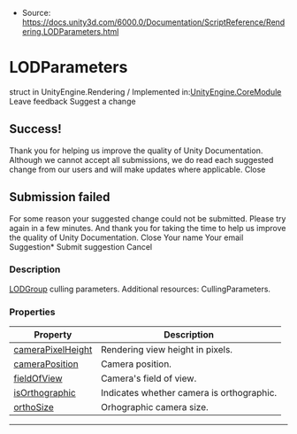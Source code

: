 * Source: https://docs.unity3d.com/6000.0/Documentation/ScriptReference/Rendering.LODParameters.html

# LODParameters
struct in UnityEngine.Rendering
/
Implemented in:[UnityEngine.CoreModule](https://docs.unity3d.com/6000.0/Documentation/ScriptReference/UnityEngine.CoreModule.html)
Leave feedback
Suggest a change
## Success!
Thank you for helping us improve the quality of Unity Documentation. Although we cannot accept all submissions, we do read each suggested change from our users and will make updates where applicable.
Close
## Submission failed
For some reason your suggested change could not be submitted. Please <a>try again</a> in a few minutes. And thank you for taking the time to help us improve the quality of Unity Documentation.
Close
Your name Your email Suggestion* Submit suggestion
Cancel
### Description
[LODGroup](https://docs.unity3d.com/6000.0/Documentation/ScriptReference/LODGroup.html) culling parameters.
Additional resources: CullingParameters.
### Properties
Property | Description  
---|---  
[cameraPixelHeight](https://docs.unity3d.com/6000.0/Documentation/ScriptReference/Rendering.LODParameters-cameraPixelHeight.html) | Rendering view height in pixels.  
[cameraPosition](https://docs.unity3d.com/6000.0/Documentation/ScriptReference/Rendering.LODParameters-cameraPosition.html) | Camera position.  
[fieldOfView](https://docs.unity3d.com/6000.0/Documentation/ScriptReference/Rendering.LODParameters-fieldOfView.html) | Camera's field of view.  
[isOrthographic](https://docs.unity3d.com/6000.0/Documentation/ScriptReference/Rendering.LODParameters-isOrthographic.html) | Indicates whether camera is orthographic.  
[orthoSize](https://docs.unity3d.com/6000.0/Documentation/ScriptReference/Rendering.LODParameters-orthoSize.html) | Orhographic camera size.  
* * *
